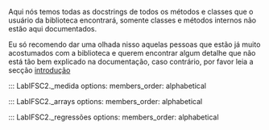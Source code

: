 Aqui nós temos todas as docstrings de todos os métodos e classes que o
usuário da biblioteca encontrará, somente classes e métodos internos não estão
aqui documentados. 

Eu só recomendo dar uma olhada nisso aquelas pessoas que estão já muito
acostumados com a biblioteca e querem encontrar algum detalhe que
não está tão bem explicado na documentação, caso contrário, por favor
leia a secção [introdução](introducao.md)


::: LabIFSC2._medida
    options:
      members_order: alphabetical

::: LabIFSC2._arrays
    options:
      members_order: alphabetical

::: LabIFSC2._regressões
    options:
      members_order: alphabetical